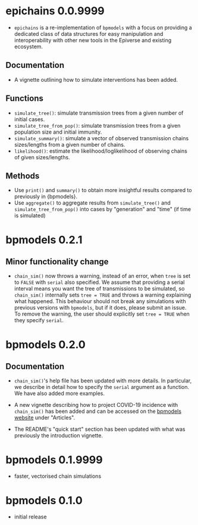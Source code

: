 # epichains 0.0.9999

* `epichains` is a re-implementation of `bpmodels` with a focus on providing
a dedicated class of data structures for easy manipulation and interoperability
with other new tools in the Epiverse and existing ecosystem.

## Documentation

* A vignette outlining how to simulate interventions has been added.

## Functions

* `simulate_tree()`: simulate transmission trees from a given number of initial
cases.
* `simulate_tree_from_pop()`: simulate transmission trees from a given 
population size and initial immunity.
* `simulate_summary()`: simulate a vector of observed transmission chains 
sizes/lengths from a given number of chains.
* `likelihood()`: estimate the likelihood/loglikelihood of observing
chains of given sizes/lengths.

## Methods

* Use `print()` and `summary()` to obtain more insightful results compared to
previously in {bpmodels}.
* Use `aggregate()` to aggregate results from `simulate_tree()` and
`simulate_tree_from_pop()` into cases by "generation" and "time" (if time is
simulated)

# bpmodels 0.2.1

## Minor functionality change

* `chain_sim()` now throws a warning, instead of an error, when `tree` is set 
to `FALSE` with `serial` also specified. We assume that providing a serial 
interval means you want the tree of transmissions to be simulated, 
so `chain_sim()` internally sets `tree = TRUE` and throws a warning explaining 
what happened. This behaviour should not break any simulations with previous 
versions with `bpmodels`, but if it does, please submit an issue. 
To remove the warning, the user should explicitly set `tree = TRUE` when 
they specify `serial`. 

# bpmodels 0.2.0

## Documentation

* `chain_sim()`'s help file has been updated with more details. In particular,
we describe in detail how to specify the `serial` argument as a function. We 
have also added more examples.

* A new vignette describing how to project COVID-19 incidence with `chain_sim()`
has been added and can be accessed on the 
[bpmodels website](https://epiverse-trace.github.io/bpmodels/) under "Articles".

* The README's "quick start" section has been updated with what was 
previously the introduction vignette.

# bpmodels 0.1.9999

* faster, vectorised chain simulations

# bpmodels 0.1.0

* initial release
